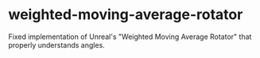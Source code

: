 # weighted-moving-average-rotator
Fixed implementation of Unreal's "Weighted Moving Average Rotator" that properly understands angles.
